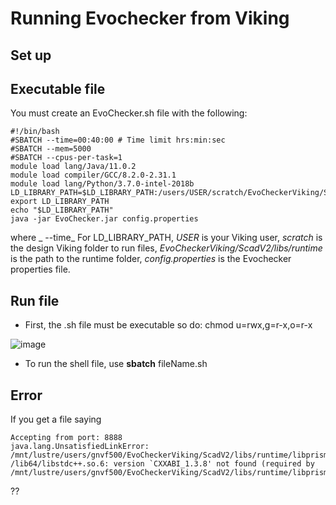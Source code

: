 # Running Evochecker from Viking

## Set up

## Executable file
You must create an EvoChecker.sh file with the following:

```
#!/bin/bash
#SBATCH --time=00:40:00 # Time limit hrs:min:sec
#SBATCH --mem=5000
#SBATCH --cpus-per-task=1
module load lang/Java/11.0.2
module load compiler/GCC/8.2.0-2.31.1
module load lang/Python/3.7.0-intel-2018b
LD_LIBRARY_PATH=$LD_LIBRARY_PATH:/users/USER/scratch/EvoCheckerViking/ScadV2/libs/runtime
export LD_LIBRARY_PATH
echo "$LD_LIBRARY_PATH"
java -jar EvoChecker.jar config.properties 

```
where _
--time_
For LD_LIBRARY_PATH, _USER_ is your Viking user, _scratch_ is the design Viking folder to run files, _EvoCheckerViking/ScadV2/libs/runtime_ is the path to the runtime folder, _config.properties_ is the Evochecker properties file. 


## Run file

- First, the .sh file must be executable so do: chmod u=rwx,g=r-x,o=r-x 

![image](https://user-images.githubusercontent.com/63869574/143779349-bcbdcc6f-2159-467e-bbf7-799542f215e2.png)

- To run the shell file, use **sbatch** fileName.sh

## Error
If you get a file saying 
```
Accepting from port: 8888
java.lang.UnsatisfiedLinkError: /mnt/lustre/users/gnvf500/EvoCheckerViking/ScadV2/libs/runtime/libprism.so: /lib64/libstdc++.so.6: version `CXXABI_1.3.8' not found (required by /mnt/lustre/users/gnvf500/EvoCheckerViking/ScadV2/libs/runtime/libprism.so)
```

??

